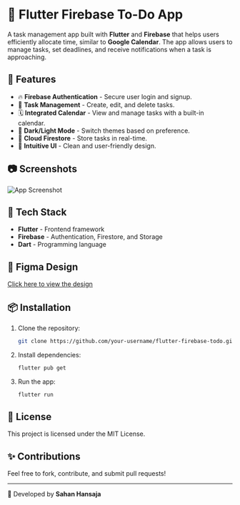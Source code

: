 # 📌 Flutter Firebase To-Do App

A task management app built with **Flutter** and **Firebase** that helps users efficiently allocate time, similar to **Google Calendar**. The app allows users to manage tasks, set deadlines, and receive notifications when a task is approaching.

## 🚀 Features
- 🔥 **Firebase Authentication** - Secure user login and signup.
- 📅 **Task Management** - Create, edit, and delete tasks.
- 🗓 **Integrated Calendar** - View and manage tasks with a built-in calendar.
- 🌙 **Dark/Light Mode** - Switch themes based on preference.
- 📂 **Cloud Firestore** - Store tasks in real-time.
- 🎨 **Intuitive UI** - Clean and user-friendly design.

## 📷 Screenshots
![App Screenshot](https://via.placeholder.com/800x400)

## 📌 Tech Stack
- **Flutter** - Frontend framework
- **Firebase** - Authentication, Firestore, and Storage
- **Dart** - Programming language

## 🎨 Figma Design
[Click here to view the design](#)

## 📦 Installation
1. Clone the repository:
   ```sh
   git clone https://github.com/your-username/flutter-firebase-todo.git
   ```
2. Install dependencies:
   ```sh
   flutter pub get
   ```
2. Run the app:
   ```sh
   flutter run
   ```

## 📜 License
This project is licensed under the MIT License.

## ✨ Contributions
Feel free to fork, contribute, and submit pull requests!

---
🔗 Developed by **Sahan Hansaja**

